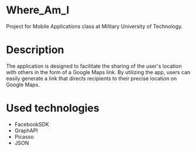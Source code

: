 # Where_Am_I
Project for Mobile Applications class at Military University of Technology.
# Description
The application is designed to facilitate the sharing of the user's location with others in the form of a Google Maps link. By utilizing the app, users can easily generate a link that directs recipients to their precise location on Google Maps. 
# Used technologies
- FacebookSDK
- GraphAPI
- Picasso
- JSON
